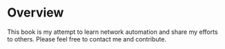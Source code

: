 # Overview
This book is my attempt to learn network automation and share my efforts to others.
Please feel free to contact me and contribute.
